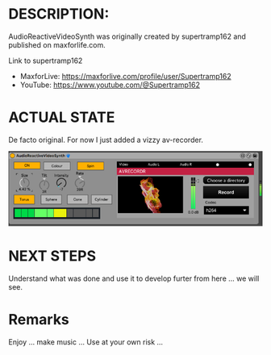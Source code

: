 # DESCRIPTION:

AudioReactiveVideoSynth was originally created by supertramp162 and published on maxforlife.com.

Link to supertramp162
- MaxforLive: https://maxforlive.com/profile/user/Supertramp162
- YouTube: https://www.youtube.com/@Supertramp162

# ACTUAL STATE

De facto original. For now I just added a vizzy av-recorder.

![Screenshot](./Device-Screenshot.png)

# NEXT STEPS

Understand what was done and use it to develop furter from here ... we will see.

# Remarks

Enjoy ... make music ... Use at your own risk ... 

